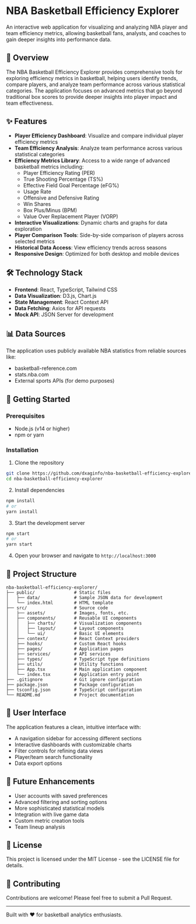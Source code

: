 # NBA Basketball Efficiency Explorer

An interactive web application for visualizing and analyzing NBA player and team efficiency metrics, allowing basketball fans, analysts, and coaches to gain deeper insights into performance data.

## 🏀 Overview

The NBA Basketball Efficiency Explorer provides comprehensive tools for exploring efficiency metrics in basketball, helping users identify trends, compare players, and analyze team performance across various statistical categories. The application focuses on advanced metrics that go beyond traditional box scores to provide deeper insights into player impact and team effectiveness.

## ✨ Features

- **Player Efficiency Dashboard**: Visualize and compare individual player efficiency metrics
- **Team Efficiency Analysis**: Analyze team performance across various statistical categories
- **Efficiency Metrics Library**: Access to a wide range of advanced basketball metrics including:
  - Player Efficiency Rating (PER)
  - True Shooting Percentage (TS%)
  - Effective Field Goal Percentage (eFG%)
  - Usage Rate
  - Offensive and Defensive Rating
  - Win Shares
  - Box Plus/Minus (BPM)
  - Value Over Replacement Player (VORP)
- **Interactive Visualizations**: Dynamic charts and graphs for data exploration
- **Player Comparison Tools**: Side-by-side comparison of players across selected metrics
- **Historical Data Access**: View efficiency trends across seasons
- **Responsive Design**: Optimized for both desktop and mobile devices

## 🛠️ Technology Stack

- **Frontend**: React, TypeScript, Tailwind CSS
- **Data Visualization**: D3.js, Chart.js
- **State Management**: React Context API
- **Data Fetching**: Axios for API requests
- **Mock API**: JSON Server for development

## 📊 Data Sources

The application uses publicly available NBA statistics from reliable sources like:
- basketball-reference.com
- stats.nba.com
- External sports APIs (for demo purposes)

## 🚀 Getting Started

### Prerequisites
- Node.js (v14 or higher)
- npm or yarn

### Installation

1. Clone the repository
```bash
git clone https://github.com/dxaginfo/nba-basketball-efficiency-explorer.git
cd nba-basketball-efficiency-explorer
```

2. Install dependencies
```bash
npm install
# or
yarn install
```

3. Start the development server
```bash
npm start
# or
yarn start
```

4. Open your browser and navigate to `http://localhost:3000`

## 📝 Project Structure

```
nba-basketball-efficiency-explorer/
├── public/               # Static files
│   ├── data/             # Sample JSON data for development
│   └── index.html        # HTML template
├── src/                  # Source code
│   ├── assets/           # Images, fonts, etc.
│   ├── components/       # Reusable UI components
│   │   ├── charts/       # Visualization components
│   │   ├── layout/       # Layout components
│   │   └── ui/           # Basic UI elements
│   ├── context/          # React Context providers
│   ├── hooks/            # Custom React hooks
│   ├── pages/            # Application pages
│   ├── services/         # API services
│   ├── types/            # TypeScript type definitions
│   ├── utils/            # Utility functions
│   ├── App.tsx           # Main application component
│   └── index.tsx         # Application entry point
├── .gitignore            # Git ignore configuration
├── package.json          # Package configuration
├── tsconfig.json         # TypeScript configuration
└── README.md             # Project documentation
```

## 📱 User Interface

The application features a clean, intuitive interface with:
- A navigation sidebar for accessing different sections
- Interactive dashboards with customizable charts
- Filter controls for refining data views
- Player/team search functionality
- Data export options

## 🔄 Future Enhancements

- User accounts with saved preferences
- Advanced filtering and sorting options
- More sophisticated statistical models
- Integration with live game data
- Custom metric creation tools
- Team lineup analysis

## 📄 License

This project is licensed under the MIT License - see the LICENSE file for details.

## 👥 Contributing

Contributions are welcome! Please feel free to submit a Pull Request.

---

Built with ❤️ for basketball analytics enthusiasts.
